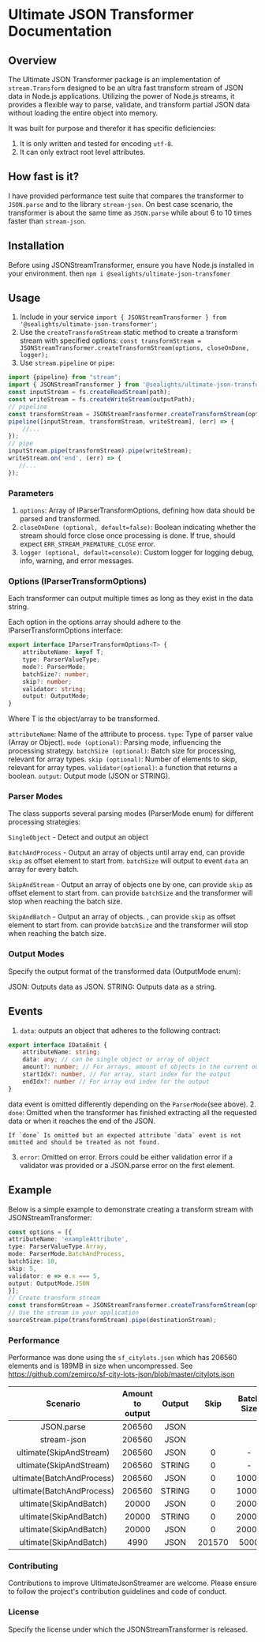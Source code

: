 # Ultimate JSON Transformer Documentation 
## Overview
The Ultimate JSON Transformer package is an implementation of `stream.Transform` designed to be an ultra fast transform stream of JSON data in Node.js applications. 
Utilizing the power of Node.js streams, it provides a flexible way to parse, validate, and transform partial JSON data without loading
the entire object into memory.

It was built for purpose and therefor it has specific deficiencies:
1. It is only written and tested for encoding `utf-8`.
2. It can only extract root level attributes.

## How fast is it?
I have provided performance test suite that compares the transformer to `JSON.parse` and to the library `stream-json`.
On best case scenario, the transformer is about the same time as `JSON.parse` while about 6 to 10 times faster than `stream-json`.

## Installation
Before using JSONStreamTransformer, ensure you have Node.js installed in your environment. 
then `npm i @sealights/ultimate-json-transfomer`

## Usage
1. Include in your service
`import { JSONStreamTransformer } from '@sealights/ultimate-json-transformer';`
2. Use the `createTransformStream` static method to create a transform stream with specified options:
`const transformStream = JSONStreamTransformer.createTransformStream(options, closeOnDone, logger);`
2. Use `stream.pipeline` or `pipe`:
```typescript
import {pipeline} from "stream";
import { JSONStreamTransformer } from '@sealights/ultimate-json-transformer';
const inputStream = fs.createReadStream(path);
const writeStream = fs.createWriteStream(outputPath);
// pipeline
const transformStream = JSONStreamTransformer.createTransformStream(options, closeOnDone, logger);
pipeline([inputStream, transformStream, writeStream], (err) => {
    //...
});
// pipe
inputStream.pipe(transformStream).pipe(writeStream);
writeStream.on('end', (err) => {
   //... 
});
```

### Parameters
1. `options`: Array of IParserTransformOptions, defining how data should be parsed and transformed.
2.  `closeOnDone (optional, default=false)`: Boolean indicating whether the stream should force close once processing is done.
If true, should expect `ERR_STREAM_PREMATURE_CLOSE` error.
3.  `logger (optional, default=console)`: Custom logger for logging debug, info, warning, and error messages.


### Options (IParserTransformOptions)
Each transformer can output multiple times as long as they exist in the data string.

Each option in the options array should adhere to the IParserTransformOptions interface:

```typescript
export interface IParserTransformOptions<T> {
    attributeName: keyof T;
    type: ParserValueType;
    mode?: ParserMode;
    batchSize?: number;
    skip?: number;
    validator: string;
    output: OutputMode;
}
```
Where T is the object/array to be transformed.


`attributeName`: Name of the attribute to process.
`type`: Type of parser value (Array or Object). 
`mode (optional)`: Parsing mode, influencing the processing strategy.
`batchSize (optional)`: Batch size for processing, relevant for array types.
`skip (optional)`: Number of elements to skip, relevant for array types.
`validator(optional)`: a function that returns a boolean. 
`output`: Output mode (JSON or STRING).

### Parser Modes
The class supports several parsing modes (ParserMode enum) for different processing strategies:

`SingleObject` - Detect and output an object

`BatchAndProcess` - Output an array of objects until array end, can provide `skip` as offset element to start from.
`batchSize` will output to event `data` an array for every batch.

`SkipAndStream` - Output an array of objects one by one, can provide `skip` as offset element to start from. can provide
`batchSize` and the transformer will stop when reaching the batch size.

`SkipAndBatch` - Output an array of objects. , can provide `skip` as offset element to start from.
can provide `batchSize` and the transformer will stop when reaching the batch size.

### Output Modes
Specify the output format of the transformed data (OutputMode enum):

JSON: Outputs data as JSON.
STRING: Outputs data as a string.

## Events
1. `data`: outputs an object that adheres to the following contract:
```typescript
export interface IDataEmit {
    attributeName: string; 
    data: any; // can be single object or array of object
    amount?: number; // For arrays, amount of objects in the current output
    startIdx?: number, // For array, start index for the output
    endIdx?: number // For array end index for the output
}
```
data event is omitted differently depending on the `ParserMode`(see above).
2. `done`: Omitted when the transformer has finished extracting all the requested data or when it reaches the end of the JSON.

    If `done` Is omitted but an expected attribute `data` event is not omitted and should be treated as not found.
3. `error`: Omitted on error. Errors could be either validation error if a validator was provided or a JSON.parse error on
the first element.

## Example
Below is a simple example to demonstrate creating a transform stream with JSONStreamTransformer:
```typescript
const options = [{
attributeName: 'exampleAttribute',
type: ParserValueType.Array,
mode: ParserMode.BatchAndProcess,
batchSize: 10,
skip: 5,
validator: e => e.x === 5,
output: OutputMode.JSON
}];
// Create transform stream
const transformStream = JSONStreamTransformer.createTransformStream(options);
// Use the stream in your application
sourceStream.pipe(transformStream).pipe(destinationStream);
```

### Performance
Performance was done using the `sf_citylots.json` which has 206560 elements
and is 189MB in size when uncompressed. 
See https://github.com/zemirco/sf-city-lots-json/blob/master/citylots.json

|         Scenario          | Amount to output | Output |  Skip  | Batch Size | Force Close | Duration(sec) |
|:-------------------------:|:----------------:|:------:|:------:|:----------:|:-----------:|:-------------:|
|        JSON.parse         |      206560      |  JSON  |        |            |             |     4.342     |
|        stream-json        |      206560      |  JSON  |        |            |             |      61       |
|  ultimate(SkipAndStream)  |      206560      |  JSON  |   0    |     -      |     No      |     8.122     |
|  ultimate(SkipAndStream)  |      206560      | STRING |   0    |     -      |     No      |     5.517     |
| ultimate(BatchAndProcess) |      206560      |  JSON  |   0    |   10000    |     No      |     11.8      |
| ultimate(BatchAndProcess) |      206560      | STRING |   0    |   10000    |     No      |      9.1      |
|  ultimate(SkipAndBatch)   |      20000       |  JSON  |   0    |   20000    |     No      |     1.235     |
|  ultimate(SkipAndBatch)   |      20000       | STRING |   0    |   20000    |     No      |     1.054     |
|  ultimate(SkipAndBatch)   |      20000       |  JSON  |   0    |   20000    |     Yes     |     0.604     |
|  ultimate(SkipAndBatch)   |       4990       |  JSON  | 201570 |    5000    |     No      |     6.43      |


### Contributing
Contributions to improve UltimateJsonStreamer are welcome. Please ensure to follow the project's contribution guidelines and code of conduct.

### License
Specify the license under which the JSONStreamTransformer is released.
